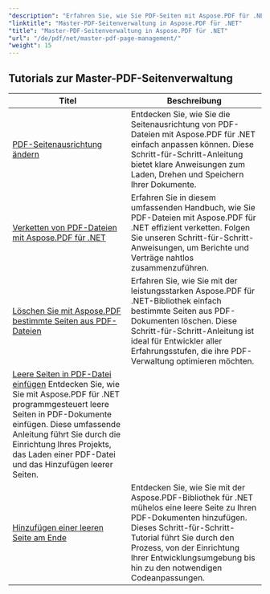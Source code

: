 ```yaml
---
"description": "Erfahren Sie, wie Sie PDF-Seiten mit Aspose.PDF für .NET effektiv verwalten. Diese ausführliche Anleitung behandelt das programmgesteuerte Hinzufügen, Löschen, Neuanordnen und Extrahieren von Seiten, um Ihre PDF-Workflows zu optimieren. Verbessern Sie Ihr Dokumentenmanagement."
"linktitle": "Master-PDF-Seitenverwaltung in Aspose.PDF für .NET"
"title": "Master-PDF-Seitenverwaltung in Aspose.PDF für .NET"
"url": "/de/pdf/net/master-pdf-page-management/"
"weight": 15
---
```


## Tutorials zur Master-PDF-Seitenverwaltung
| Titel | Beschreibung |
| --- | --- | 
| [PDF-Seitenausrichtung ändern](./change-pdf-page-orientation/) | Entdecken Sie, wie Sie die Seitenausrichtung von PDF-Dateien mit Aspose.PDF für .NET einfach anpassen können. Diese Schritt-für-Schritt-Anleitung bietet klare Anweisungen zum Laden, Drehen und Speichern Ihrer Dokumente. |  
| [Verketten von PDF-Dateien mit Aspose.PDF für .NET](./concatenating-pdf-files/) | Erfahren Sie in diesem umfassenden Handbuch, wie Sie PDF-Dateien mit Aspose.PDF für .NET effizient verketten. Folgen Sie unseren Schritt-für-Schritt-Anweisungen, um Berichte und Verträge nahtlos zusammenzuführen. |  
| [Löschen Sie mit Aspose.PDF bestimmte Seiten aus PDF-Dateien](./delete-particular-page-from-pdf-files/) | Erfahren Sie, wie Sie mit der leistungsstarken Aspose.PDF für .NET-Bibliothek einfach bestimmte Seiten aus PDF-Dokumenten löschen. Diese Schritt-für-Schritt-Anleitung ist ideal für Entwickler aller Erfahrungsstufen, die ihre PDF-Verwaltung optimieren möchten. |    
| [Leere Seiten in PDF-Datei einfügen](./insert-empty-pages/) Entdecken Sie, wie Sie mit Aspose.PDF für .NET programmgesteuert leere Seiten in PDF-Dokumente einfügen. Diese umfassende Anleitung führt Sie durch die Einrichtung Ihres Projekts, das Laden einer PDF-Datei und das Hinzufügen leerer Seiten. |  
| [Hinzufügen einer leeren Seite am Ende](./adding-an-empty-page-at-end/) | Entdecken Sie, wie Sie mit der Aspose.PDF-Bibliothek für .NET mühelos eine leere Seite zu Ihren PDF-Dokumenten hinzufügen. Dieses Schritt-für-Schritt-Tutorial führt Sie durch den Prozess, von der Einrichtung Ihrer Entwicklungsumgebung bis hin zu den notwendigen Codeanpassungen. |